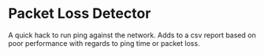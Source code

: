 # Packet Loss Detector

A quick hack to run ping against the network. Adds to a csv report based on poor performance with regards to ping time or packet loss.